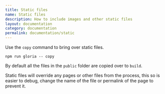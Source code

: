 ```yaml
---
title: Static files
name: Static files
description: How to include images and other static files
layout: documentation
category: documentation
permalink: documentation/static
---
```



Use the `copy` command to bring over static files.

```
npm run gloria -- copy
```

By default all the files in the `public` folder are copied over to `build`.

Static files will override any pages or other files from the process, this so is
easier to debug, change the name of the file or permalink of the page to prevent
it.
